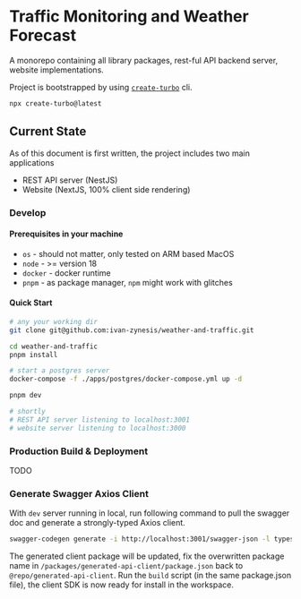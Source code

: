# Traffic Monitoring and Weather Forecast

A monorepo containing all library packages, rest-ful API backend server, website implementations.

Project is bootstrapped by using [`create-turbo`](https://turbo.build/) cli.

```sh
npx create-turbo@latest
```

## Current State

As of this document is first written, the project includes two main applications

- REST API server (NestJS)
- Website (NextJS, 100% client side rendering)

### Develop

#### Prerequisites in your machine

- `os` - should not matter, only tested on ARM based MacOS
- `node` - >= version 18
- `docker` - docker runtime
- `pnpm` - as package manager, `npm` might work with glitches

#### Quick Start

```sh
# any your working dir
git clone git@github.com:ivan-zynesis/weather-and-traffic.git

cd weather-and-traffic
pnpm install

# start a postgres server
docker-compose -f ./apps/postgres/docker-compose.yml up -d

pnpm dev

# shortly
# REST API server listening to localhost:3001
# website server listening to localhost:3000
```

### Production Build & Deployment

TODO

### Generate Swagger Axios Client

With `dev` server running in local, run following command to pull the swagger doc and generate a strongly-typed Axios client.

```sh
swagger-codegen generate -i http://localhost:3001/swagger-json -l typescript-axios -o packages/generated-api-client
```

The generated client package will be updated, fix the overwritten package name in `/packages/generated-api-client/package.json`
back to `@repo/generated-api-client`. Run the `build` script (in the same package.json file), the client SDK is now ready
for install in the workspace.
